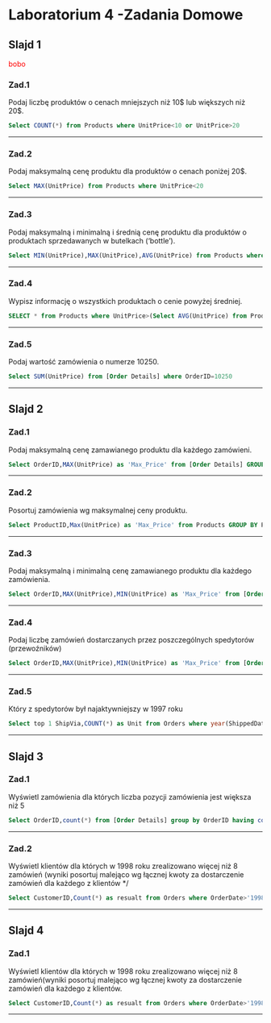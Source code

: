 # Laboratorium 4 -Zadania Domowe

## Slajd 1
<spam style="color:red;">bobo</spam>
### Zad.1

Podaj liczbę produktów o cenach mniejszych niż 10$ lub większych niż 20$.

``` sql
Select COUNT(*) from Products where UnitPrice<10 or UnitPrice>20
```
---
### Zad.2

Podaj maksymalną cenę produktu dla produktów o cenach poniżej 20$.

``` sql
Select MAX(UnitPrice) from Products where UnitPrice<20
```
---
### Zad.3

Podaj maksymalną i minimalną i średnią cenę produktu dla produktów o produktach sprzedawanych w butelkach (‘bottle’).

``` sql
Select MIN(UnitPrice),MAX(UnitPrice),AVG(UnitPrice) from Products where QuantityPerUnit like '%bottle%'
```
---
### Zad.4

Wypisz informację o wszystkich produktach o cenie powyżej średniej.

``` sql
SELECT * from Products where UnitPrice>(Select AVG(UnitPrice) from Products)
```
---
### Zad.5

Podaj wartość zamówienia o numerze 10250.

``` sql
Select SUM(UnitPrice) from [Order Details] where OrderID=10250
```
---
## Slajd 2

### Zad.1

Podaj maksymalną cenę zamawianego produktu dla każdego zamówieni.

``` sql
Select OrderID,MAX(UnitPrice) as 'Max_Price' from [Order Details] GROUP BY OrderID
```
---

### Zad.2

Posortuj zamówienia wg maksymalnej ceny produktu.

``` sql
Select ProductID,Max(UnitPrice) as 'Max_Price' from Products GROUP BY ProductID Order By Max_Price
```
---

### Zad.3

Podaj maksymalną i minimalną cenę zamawianego produktu dla każdego zamówienia.

``` sql
Select OrderID,MAX(UnitPrice),MIN(UnitPrice) as 'Max_Price' from [Order Details] GROUP BY OrderID
```
---
### Zad.4

Podaj liczbę zamówień dostarczanych przez poszczególnych spedytorów (przewoźników)

``` sql
Select OrderID,MAX(UnitPrice),MIN(UnitPrice) as 'Max_Price' from [Order Details] GROUP BY OrderID
```
---
### Zad.5

Który z spedytorów był najaktywniejszy w 1997 roku

``` sql
Select top 1 ShipVia,COUNT(*) as Unit from Orders where year(ShippedDate)=1997 group by ShipVia order by Unit desc
```
---
## Slajd 3

### Zad.1

Wyświetl zamówienia dla których liczba pozycji zamówienia jest większa niż 5

``` sql
Select OrderID,count(*) from [Order Details] group by OrderID having count(*)>5
```
---

### Zad.2

Wyświetl klientów dla których w 1998 roku zrealizowano więcej niż 8 zamówień
(wyniki posortuj malejąco wg łącznej kwoty za dostarczenie zamówień dla
każdego z klientów */

``` sql
Select CustomerID,Count(*) as resualt from Orders where OrderDate>'1998' GROUP BY CustomerID  order by resualt desc
```
---
## Slajd 4

### Zad.1

Wyświetl klientów dla których w 1998 roku zrealizowano więcej niż 8 zamówień(wyniki posortuj malejąco wg łącznej kwoty za dostarczenie zamówień dla
każdego z klientów.

``` sql
Select CustomerID,Count(*) as resualt from Orders where OrderDate>'1998' GROUP BY CustomerID  order by resualt desc
```
---
